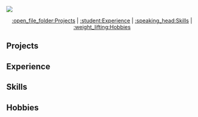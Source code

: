 
![](https://placehold.it/950x200/374c53/FFFFFF/?text=Javier+Lopez+Ramos)

<p align="center">
  <a href="#projects">:open_file_folder:Projects</a>  |   
  <a href="#experience">:student:Experience</a>  |  
  <a href="#skills">:speaking_head:Skills</a>  |  
  <a href="#hobbies">:weight_lifting:Hobbies</a </p>
<p>
  
## Projects

## Experience

## Skills

## Hobbies
